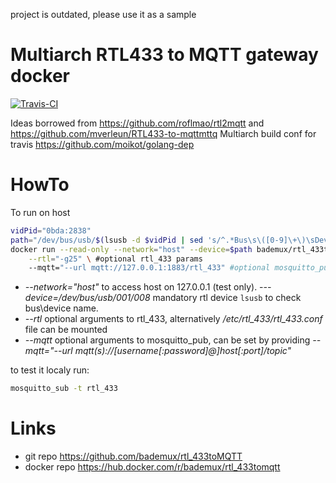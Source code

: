 project is outdated, please use it as a sample 

# Multiarch RTL433 to MQTT gateway docker

[![Travis-CI](https://travis-ci.org/bademux/rtl_433toMQTT.svg)](https://travis-ci.org/bademux/rtl_433toMQTT)

Ideas borrowed from https://github.com/roflmao/rtl2mqtt and https://github.com/mverleun/RTL433-to-mqttmttq
Multiarch build conf for travis https://github.com/moikot/golang-dep

# HowTo
To run on host 
```bash
vidPid="0bda:2838"
path="/dev/bus/usb/$(lsusb -d $vidPid | sed 's/^.*Bus\s\([0-9]\+\)\sDevice\s\([0-9]\+\).*$/\1\/\2/g')"
docker run --read-only --network="host" --device=$path bademux/rtl_433tomqtt:latest \
	--rtl="-g25" \ #optional rtl_433 params
	--mqtt="--url mqtt://127.0.0.1:1883/rtl_433" #optional mosquitto_pub params
```

- *--network="host"* to access host on 127.0.0.1 (test only).
-*--device=/dev/bus/usb/001/008* mandatory rtl device ```lsusb``` to check bus\device name.
- *--rtl* optional arguments to rtl_433, alternatively */etc/rtl_433/rtl_433.conf* file can be mounted
- *--mqtt* optional arguments to mosquitto_pub, can be set by providing *--mqtt="--url mqtt(s)://[username[:password]@]host[:port]/topic"*

to test it localy run:
```bash
mosquitto_sub -t rtl_433
```


# Links
- git repo https://github.com/bademux/rtl_433toMQTT
- docker repo https://hub.docker.com/r/bademux/rtl_433tomqtt

